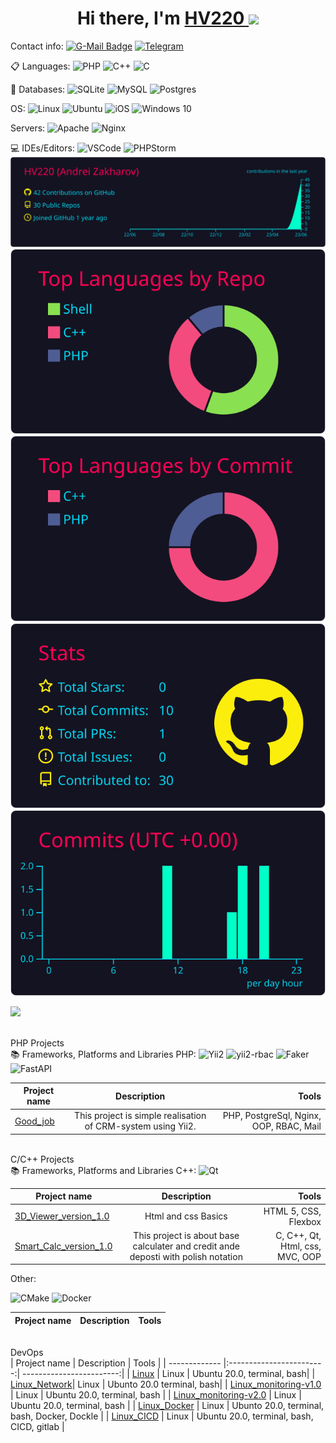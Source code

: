 <h1 align="center">Hi there, I'm <a href="https://github.com/HV220" target="_blank">HV220 </a> 
<img src="https://github.com/blackcater/blackcater/raw/main/images/banner.gif" height="32"/></h1>


  Contact info:
  [![G-Mail Badge](https://img.shields.io/badge/Gmail-D14836?style=for-the-badge&logo=gmail&logoColor=white)](mailto:diagenin@gmail.com)
  [![Telegram](https://img.shields.io/badge/Telegram-2CA5E0?style=for-the-badge&logo=telegram&logoColor=white)](https://t.me/Korpositas)

  📋 Languages:
  ![PHP](https://img.shields.io/badge/-PHP-blue?style=for-the-badge&logo=php&logoColor=white)
  ![C++](https://img.shields.io/badge/c++-%2300599C.svg?style=for-the-badge&logo=c%2B%2B&logoColor=white)
  ![C](https://img.shields.io/badge/c-%2300599C.svg?style=for-the-badge&logo=c&logoColor=white)
  
   
    
   💾 Databases:
   ![SQLite](https://img.shields.io/badge/sqlite-%2307405e.svg?style=for-the-badge&logo=sqlite&logoColor=white)
   ![MySQL](https://img.shields.io/badge/mysql-%2300f.svg?style=for-the-badge&logo=mysql&logoColor=white)
   ![Postgres](https://img.shields.io/badge/postgres-%23316192.svg?style=for-the-badge&logo=postgresql&logoColor=white)

  OS:
  ![Linux](https://img.shields.io/badge/Linux-FCC624?style=for-the-badge&logo=linux&logoColor=black)
  ![Ubuntu](https://img.shields.io/badge/Ubuntu-E95420?style=for-the-badge&logo=ubuntu&logoColor=white)
  ![iOS](https://img.shields.io/badge/iOS-000000?style=for-the-badge&logo=ios&logoColor=white)
  ![Windows 10](https://img.shields.io/badge/Windows%2010-003399?style=for-the-badge&logo=windows10&logoColor=white)
  
  Servers:
  ![Apache](https://img.shields.io/badge/apache-%23D42029.svg?style=for-the-badge&logo=apache&logoColor=white)
  ![Nginx](https://img.shields.io/badge/nginx-%23009639.svg?style=for-the-badge&logo=nginx&logoColor=white)
  
  💻 IDEs/Editors:
![VSCode](https://img.shields.io/badge/-VSCode-blue?style=for-the-badge&logo=visual-studio&logoColor=white)
![PHPStorm](https://img.shields.io/badge/-PHPStorm-blueviolet?style=for-the-badge&logo=phpstorm&logoColor=white) 
[![](https://raw.githubusercontent.com/HV220/HV220/master/profile-summary-card-output/2077/0-profile-details.svg)](https://github.com/vn7n24fzkq/github-profile-summary-cards)
[![](https://raw.githubusercontent.com/HV220/HV220/master/profile-summary-card-output/2077/1-repos-per-language.svg)](https://github.com/vn7n24fzkq/github-profile-summary-cards) [![](https://raw.githubusercontent.com/HV220/HV220/master/profile-summary-card-output/2077/2-most-commit-language.svg)](https://github.com/vn7n24fzkq/github-profile-summary-cards)
[![](https://raw.githubusercontent.com/HV220/HV220/master/profile-summary-card-output/2077/3-stats.svg)](https://github.com/vn7n24fzkq/github-profile-summary-cards) [![](https://raw.githubusercontent.com/HV220/HV220/master/profile-summary-card-output/2077/4-productive-time.svg)](https://github.com/vn7n24fzkq/github-profile-summary-cards)

![](https://komarev.com/ghpvc/?username=your-github-HV220)
  

<br> PHP Projects </br>
  📚 Frameworks, Platforms and Libraries PHP:
![Yii2](https://img.shields.io/badge/-Yii2-inactive?style=for-the-badge&logo=php&logoColor=orange)
![ yii2-rbac](https://img.shields.io/badge/Yii2-RBAC-red?style=for-the-badge&logo=rbac&logoColor=white)
![Faker](https://img.shields.io/badge/Yii2-Faker-red?style=for-the-badge&logo=rbac&logoColor=white)
![FastAPI](https://img.shields.io/badge/FastAPI-005571?style=for-the-badge&logo=fastapi)

| Project name      | Description                | Tools |
| ------------- |:------------------------:| ------------------------:|
| [Good_job](https://github.com/HV220/good-job)  |  This project is simple realisation of CRM-system using Yii2. | PHP, PostgreSql, Nginx, OOP, RBAC, Mail|

<br> C/C++ Projects </br>
  📚 Frameworks, Platforms and Libraries C++:
![Qt](https://img.shields.io/badge/Qt-%23217346.svg?style=for-the-badge&logo=Qt&logoColor=white)

| Project name      | Description                | Tools |
| ------------- |:------------------------:| ------------------------:|
| [3D_Viewer_version_1.0](https://github.com/HV220/C8_3DViewer_v1.0-0) | Html and css Basics  |   HTML 5, CSS, Flexbox  |
| [Smart_Calc_version_1.0](https://github.com/HV220/C7_SmartCalc_v1.0-0) | This project is about base calculater and credit ande deposti with polish notation | C, C++, Qt, Html, css, MVC, OOP |

 Other:

  ![CMake](https://img.shields.io/badge/CMake-%23008FBA.svg?style=for-the-badge&logo=cmake&logoColor=white)
  ![Docker](https://img.shields.io/badge/docker-%230db7ed.svg?style=for-the-badge&logo=docker&logoColor=white)

| Project name      | Description                | Tools |
| ------------- |:------------------------:| ------------------------:|

<br> DevOps </br>
| Project name      | Description                | Tools |
| ------------- |:------------------------:| ------------------------:|
| [Linux](https://github.com/HV220/D01_Linux-0) | Linux |  Ubuntu 20.0, terminal, bash|
| [Linux_Network](https://github.com/HV220/DO2_LinuxNetwork-0)| Linux | Ubunto 20.0 terminal, bash|
| [Linux_monitoring-v1.0](https://github.com/HV220/DO3_LinuxMonitoring_v1.0-0) | Linux |  Ubuntu 20.0, terminal, bash |
| [Linux_monitoring-v2.0](https://github.com/HV220/DO4_LinuxMonitoring_v2.0-0) | Linux |   Ubuntu 20.0, terminal, bash |
| [Linux_Docker](https://github.com/HV220/DO5_SimpleDocker-0) | Linux | Ubunto 20.0, terminal, bash, Docker, Dockle |
| [Linux_CICD](https://github.com/HV220/DO6_CICD-0) | Linux |  Ubuntu 20.0, terminal, bash, CICD, gitlab |
